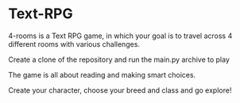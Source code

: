 # Text-RPG
4-rooms is a Text RPG game, in which your goal is to travel across 4 different rooms with various challenges.

Create a clone of the repository and run the main.py archive to play

The game is all about reading and making smart choices.

Create your character, choose your breed and class and go explore!
